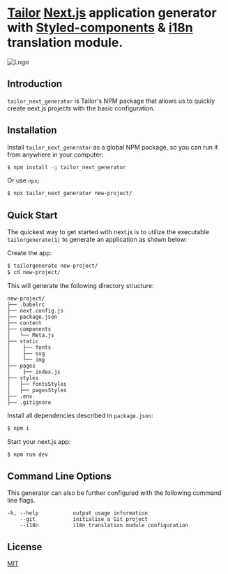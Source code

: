 # [Tailor](https://tailor-hub.com/) [Next.js](https://nextjs.org/) application generator with [Styled-components](https://www.styled-components.com/) & [i18n](https://github.com/isaachinman/next-i18next) translation module.

![Logo](https://res.cloudinary.com/practicaldev/image/fetch/s--uvGXwDgY--/c_imagga_scale,f_auto,fl_progressive,h_500,q_auto,w_1000/https://thepracticaldev.s3.amazonaws.com/i/bc0h3lav5bvg04pn5mxv.png)

## Introduction

`tailor_next_generator` is Tailor's NPM package that allows us to quickly create next.js projects with the basic configuration. 


## Installation

Install `tailor_next_generator` as a global NPM package, so you can run it from anywhere in your computer:

```sh
$ npm install -g tailor_next_generator
```

Or use `npx`;
```sh
$ npx tailor_next_generator new-project/
```

## Quick Start

The quickest way to get started with next.js is to utilize the executable `tailorgenerate(1)` to generate an application as shown below:

Create the app:

```bash
$ tailorgenerate new-project/
$ cd new-project/
```

This will generate the following directory structure:

```
new-project/
├── .babelrc
├── next.config.js
├── package.json
├── content
├── components
│   └── Meta.js
├── static
│    ├── fonts
│    ├── svg
│    └── img
├── pages
│    ├── index.js
├── styles
│   ├── fontsStyles
│   ├── pagesStyles
├── .env
├── .gitignore

```

Install all dependencies described in `package.json`:

```bash
$ npm i
```

Start your next.js app:

```bash
$ npm run dev
```

## Command Line Options

This generator can also be further configured with the following command line flags.

    -h, --help           output usage information
        --git            initialise a Git project
        --i18n           i18n translation module configuration

## License

[MIT](LICENSE)
